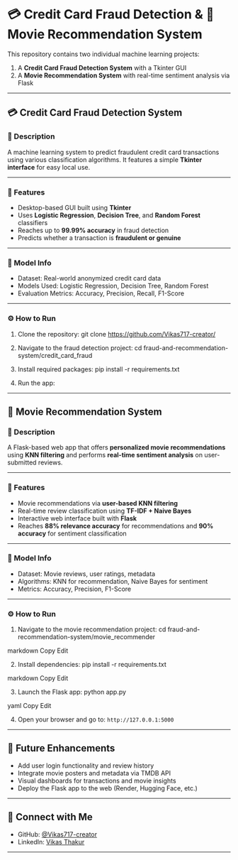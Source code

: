 # 💳 Credit Card Fraud Detection & 🎥 Movie Recommendation System

This repository contains two individual machine learning projects:

1. A **Credit Card Fraud Detection System** with a Tkinter GUI  
2. A **Movie Recommendation System** with real-time sentiment analysis via Flask

---

## 💳 Credit Card Fraud Detection System

### 📌 Description

A machine learning system to predict fraudulent credit card transactions using various classification algorithms. It features a simple **Tkinter interface** for easy local use.

---

### 🌟 Features

- Desktop-based GUI built using **Tkinter**  
- Uses **Logistic Regression**, **Decision Tree**, and **Random Forest** classifiers  
- Reaches up to **99.99% accuracy** in fraud detection  
- Predicts whether a transaction is **fraudulent or genuine**

---

### 🧠 Model Info

- Dataset: Real-world anonymized credit card data  
- Models Used: Logistic Regression, Decision Tree, Random Forest  
- Evaluation Metrics: Accuracy, Precision, Recall, F1-Score

---

### ⚙️ How to Run

1. Clone the repository:
git clone https://github.com/Vikas717-creator/


2. Navigate to the fraud detection project:
cd fraud-and-recommendation-system/credit_card_fraud

3. Install required packages:
pip install -r requirements.txt

4. Run the app:

---

## 🎥 Movie Recommendation System

### 📌 Description

A Flask-based web app that offers **personalized movie recommendations** using **KNN filtering** and performs **real-time sentiment analysis** on user-submitted reviews.

---

### 🌟 Features

- Movie recommendations via **user-based KNN filtering**  
- Real-time review classification using **TF-IDF + Naive Bayes**  
- Interactive web interface built with **Flask**  
- Reaches **88% relevance accuracy** for recommendations and **90% accuracy** for sentiment classification

---

### 🧠 Model Info

- Dataset: Movie reviews, user ratings, metadata  
- Algorithms: KNN for recommendation, Naive Bayes for sentiment  
- Metrics: Accuracy, Precision, F1-Score

---

### ⚙️ How to Run

1. Navigate to the movie recommendation project:
cd fraud-and-recommendation-system/movie_recommender

markdown
Copy
Edit

2. Install dependencies:
pip install -r requirements.txt

markdown
Copy
Edit

3. Launch the Flask app:
python app.py

yaml
Copy
Edit

4. Open your browser and go to: `http://127.0.0.1:5000`

---

## 🔮 Future Enhancements

- Add user login functionality and review history  
- Integrate movie posters and metadata via TMDB API  
- Visual dashboards for transactions and movie insights  
- Deploy the Flask app to the web (Render, Hugging Face, etc.)

---
## 🔗 Connect with Me

- GitHub: [@Vikas717-creator](https://github.com/Vikas717-creator)  
- LinkedIn: [Vikas Thakur](https://www.linkedin.com/in/vikas-thakur-2304a6261/)

---
